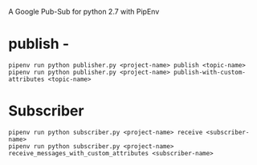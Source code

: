 A Google Pub-Sub for python 2.7 with PipEnv


# publish -
```
pipenv run python publisher.py <project-name> publish <topic-name>
pipenv run python publisher.py <project-name> publish-with-custom-attributes <topic-name>
```

# Subscriber
```
pipenv run python subscriber.py <project-name> receive <subscriber-name>
pipenv run python subscriber.py <project-name> receive_messages_with_custom_attributes <subscriber-name>
```